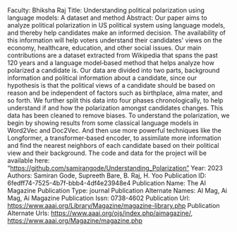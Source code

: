 Faculty: Bhiksha Raj
Title: Understanding political polarization using language models: A dataset and method
Abstract: Our paper aims to analyze political polarization in US political system using language models, and thereby help candidates make an informed decision. The availability of this information will help voters understand their candidates' views on the economy, healthcare, education, and other social issues. Our main contributions are a dataset extracted from Wikipedia that spans the past 120 years and a language model‐based method that helps analyze how polarized a candidate is. Our data are divided into two parts, background information and political information about a candidate, since our hypothesis is that the political views of a candidate should be based on reason and be independent of factors such as birthplace, alma mater, and so forth. We further split this data into four phases chronologically, to help understand if and how the polarization amongst candidates changes. This data has been cleaned to remove biases. To understand the polarization, we begin by showing results from some classical language models in Word2Vec and Doc2Vec. And then use more powerful techniques like the Longformer, a transformer‐based encoder, to assimilate more information and find the nearest neighbors of each candidate based on their political view and their background. The code and data for the project will be available here: “https://github.com/samirangode/Understanding_Polarization”
Year: 2023
Authors: Samiran Gode, Supreeth Bare, B. Raj, H. Yoo
Publication ID: 6fedff74-7525-4b7f-bbb4-4df4e23948e4
Publication Name: The AI Magazine
Publication Type: journal
Publication Alternate Names: AI Mag, Ai Mag, Ai Magazine
Publication Issn: 0738-4602
Publication Url: https://www.aaai.org/Library/Magazine/magazine-library.php
Publication Alternate Urls: https://www.aaai.org/ojs/index.php/aimagazine/, https://www.aaai.org/Magazine/magazine.php
